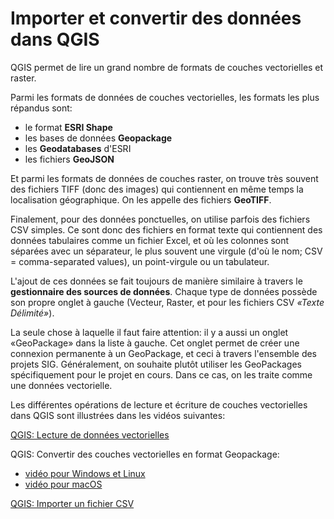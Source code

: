 # Importer et convertir des données dans QGIS

QGIS permet de lire un grand nombre de formats de couches vectorielles et raster.

Parmi les formats de données de couches vectorielles, les formats les plus répandus sont:

- le format **ESRI Shape**
- les bases de données **Geopackage**
- les **Geodatabases** d'ESRI
- les fichiers **GeoJSON**

Et parmi les formats de données de couches raster, on trouve très souvent des fichiers TIFF (donc des images) qui contiennent en même temps la localisation géographique. On les appelle des fichiers **GeoTIFF**.

Finalement, pour des données ponctuelles, on utilise parfois des fichiers CSV simples. Ce sont donc des fichiers en format texte qui contiennent des données tabulaires comme un fichier Excel, et où les colonnes sont séparées avec un séparateur, le plus souvent une virgule (d'où le nom; CSV = comma-separated values), un point-virgule ou un tabulateur.

L'ajout de ces données se fait toujours de manière similaire à travers le **gestionnaire des sources de données**. Chaque type de données possède son propre onglet à gauche (Vecteur, Raster, et pour les fichiers CSV *«Texte Délimité»*).

La seule chose à laquelle il faut faire attention: il y a aussi un onglet «GeoPackage» dans la liste à gauche. Cet onglet permet de créer une connexion permanente à un GeoPackage, et ceci à travers l'ensemble des projets SIG. Généralement, on souhaite plutôt utiliser les GeoPackages spécifiquement pour le projet en cours. Dans ce cas, on les traite comme une données vectorielle.

Les différentes opérations de lecture et écriture de couches vectorielles dans QGIS sont illustrées dans les vidéos suivantes:

[QGIS: Lecture de données vectorielles](https://youtu.be/crAKLIPPCqQ)

QGIS: Convertir des couches vectorielles en format Geopackage:
- [vidéo pour Windows et Linux](https://youtu.be/xRDcsOJy6Fw)
- [vidéo pour macOS](/https://youtu.be/RNsoMtcVjUo)

[QGIS: Importer un fichier CSV](https://youtu.be/AsNhCy2ztUg)
